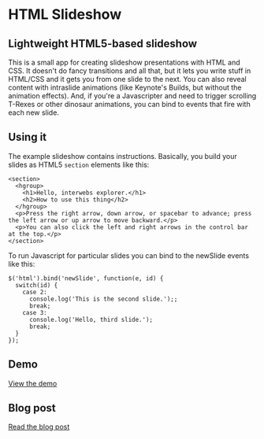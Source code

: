# HTML Slideshow
## Lightweight HTML5-based slideshow
This is a small app for creating slideshow presentations with HTML and CSS. It doesn't do fancy transitions and all that, but it lets you write stuff in HTML/CSS and it gets you from one slide to the next. You can also reveal content with intraslide animations (like Keynote's Builds, but without the animation effects). And, if you're a Javascripter and need to trigger scrolling T-Rexes or other dinosaur animations, you can bind to events that fire with each new slide.

## Using it
The example slideshow contains instructions. Basically, you build your slides as HTML5 `section` elements like this:

```
<section>
  <hgroup>
    <h1>Hello, interwebs explorer.</h1>
    <h2>How to use this thing</h2>
  </hgroup>
  <p>Press the right arrow, down arrow, or spacebar to advance; press the left arrow or up arrow to move backward.</p>
  <p>You can also click the left and right arrows in the control bar at the top.</p>
</section>
```

To run Javascript for particular slides you can bind to the newSlide events like this: 

```
$('html').bind('newSlide', function(e, id) { 
  switch(id) {
    case 2:
      console.log('This is the second slide.');;
      break;
    case 3:
      console.log('Hello, third slide.');
      break;
  }
});
```

## Demo
[View the demo](http://www.ravelrumba.com/code/demos/html-slideshow/slideshow.html)

## Blog post
[Read the blog post](http://www.ravelrumba.com/blog/html5-slideshow/)
